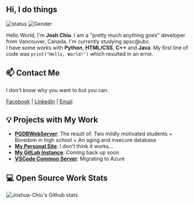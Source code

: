 ## Hi, I do things

[comment]: # (<img align='right' src='https://octodex.github.com/images/hula_loop_octodex03.gif' width='200"'>)

![status](https://img.shields.io/badge/status-up-brightgreen) 
![Gender](https://img.shields.io/badge/gender-%F0%9F%A4%B5-lightgrey) 

Hello World, I'm **Josh Chiu**. I am a "pretty much anything goes" developer from Vancouver, Canada. I'm currently studying apsc@ubc.  
I have some works with **Python**, **HTML/CSS**, **C++** and **Java**. My first line of code was `print("Hello, World!")` which resulted in an error.
## 📫 Contact Me

I don't know why you want to but you can.

[Facebook][-1] | [LinkedIn][0] | [Email](mailto:me@joshuachiu.com)

## 💡 Projects with My Work

- [**PGDBWebServer**](https://github.com/Joshua-Chiu/PGDBWebServer): The result of: Two mildly motivated students + Boredom in high school + An aging and insecure database 
- [**My Personal Site**](https://joshuachiu.com): I don't think it works... 
- [**My GitLab Instance**](https://git.joshuachiu.com): Coming back up soon
- [**VSCode Common Server**](https://azure.vs.joshuachiu.com): Migrating to Azure

 
## 💻 Open Source Work Stats


![Joshua-Chiu's Github stats](https://github-readme-stats.vercel.app/api?username=Joshua-Chiu&show_icons=true)

[-1]: https://www.facebook.com/AngryChristmasTree/
[0]: https://www.linkedin.com/in/lets-go
